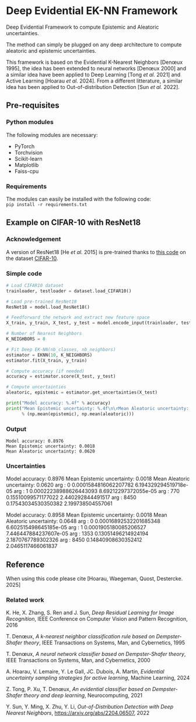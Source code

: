 # Deep Evidential EK-NN Framework
Deep Evidential Framework to compute Epistemic and Aleatoric uncertainties.  

The method can simply be plugged on any deep architecture to compute aleatoric and epistemic uncertainties.  

This framework is based on the Evidential K-Nearest Neighbors [Denœux 1995], the idea has been extended to neural networks [Denœux 2000] and a similar idea have been applied to Deep Learning [Tong _et al._ 2021] and Active Learning [Hoarau _et al._ 2024]. From a different litterature, a similar idea has been applied to Out-of-distribution Detection [Sun _et al._ 2022].

## Pre-requisites

### Python modules

The following modules are necessary:
- PyTorch
- Torchvision
- Scikit-learn
- Matplotlib
- Faiss-cpu

### Requirements

The modules can easily be installed with the following code:  
```pip install -r requirements.txt```

## Example on CIFAR-10 with ResNet18

### Acknowledgement

A version of ResNet18 [He _et al._ 2015] is pre-trained thanks to [this code](https://github.com/kuangliu/pytorch-cifar) on the dataset [CIFAR-10](https://www.cs.toronto.edu/~kriz/cifar.html).

### Simple code

```python
# Load CIFAR10 dataset
trainloader, testloader = dataset.load_CIFAR10()

# Load pre-trained ResNet18
ResNet18 = model.load_ResNet18()

# Feedforward the network and extract new feature space
X_train, y_train, X_test, y_test = model.encode_input(trainloader, testloader, ResNet18)

# Number of Nearest Neighbors
K_NEIGHBORS = 8

# Fit Deep EK-NN(nb_classes, nb_neighbors)
estimator = EKNN(10, K_NEIGHBORS)
estimator.fit(X_train, y_train)

# Compute accuracy (if needed)
accuracy = estimator.score(X_test, y_test)

# Compute uncertainties
aleatoric, epistemic = estimator.get_uncertainties(X_test)

print("Model accuracy: %.4f" % accuracy)
print("Mean Epistemic uncertainty: %.4f\n\rMean Aleatoric uncertainty: %.4f" 
      % (np.mean(epistemic), np.mean(aleatoric)))
```

### Output

```
Model accuracy: 0.8976
Mean Epistemic uncertainty: 0.0018
Mean Aleatoric uncertainty: 0.0620
```

### Uncertainties

Model accuracy: 0.8976
Mean Epistemic uncertainty: 0.0018
Mean Aleatoric uncertainty: 0.0620
arg : 0
0.0001584816062207782 6.194329294519718e-05
arg : 1
0.00022238988626443093 8.69212297372055e-05
arg : 770
0.15510099571177022 2.440292844491517
arg : 8450
0.17543034530350382 2.199738504557061

Model accuracy: 0.8958
Mean Epistemic uncertainty: 0.0018
Mean Aleatoric uncertainty: 0.0648
arg : 0
0.00016892532201685348 6.602515498645185e-05
arg : 1
0.0001905180085206527 7.446447884237607e-05
arg : 1353
0.13051496214924194 2.1870767789302326
arg : 8450
0.14840908630352412 2.0465117466061837

## Reference

When using this code please cite [Hoarau, Waegeman, Quost, Destercke. 2025]

### Related work

K. He, X. Zhang, S. Ren and J. Sun, _Deep Residual Learning for Image Recognition_, IEEE Conference on Computer Vision and Pattern Recognition, 2016

T. Denœux, _A k-nearest neighbor classification rule based on Dempster-Shafer theory_,  IEEE Transactions on Systems, Man, and Cybernetics, 1995

T. Denœux, _A neural network classifier based on Dempster-Shafer theory_, IEEE Transactions on Systems, Man, and Cybernetics, 2000

A. Hoarau, V. Lemaire, Y. Le Gall, JC. Dubois, A. Martin, _Evidential uncertainty sampling strategies for active learning_, Machine Learning, 2024

Z. Tong, P. Xu, T. Denœux, _An evidential classifier based on Dempster-Shafer theory and deep learning_, Neurocomputing, 2021

Y. Sun, Y. Ming, X. Zhu, Y. Li, _Out-of-Distribution Detection with Deep Nearest Neighbors_, https://arxiv.org/abs/2204.06507, 2022
